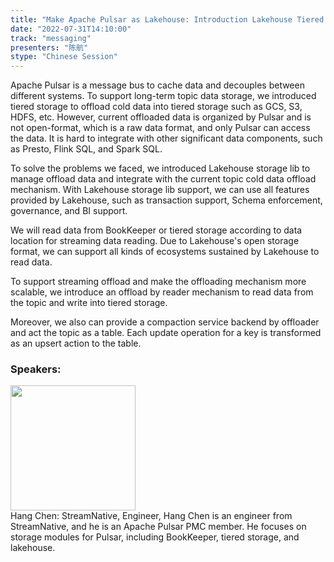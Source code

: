 ```yaml
---
title: "Make Apache Pulsar as Lakehouse: Introduction Lakehouse Tiered Storage Integration for Pulsar"
date: "2022-07-31T14:10:00"
track: "messaging"
presenters: "陈航"
stype: "Chinese Session"
---
```

Apache Pulsar is a message bus to cache data and decouples between different systems. To support long-term topic data storage, we introduced tiered storage to offload cold data into tiered storage such as GCS, S3, HDFS, etc. However, current offloaded data is organized by Pulsar and is not open-format, which is a raw data format, and only Pulsar can access the data. It is hard to integrate with other significant data components, such as Presto, Flink SQL, and Spark SQL.

To solve the problems we faced, we introduced Lakehouse storage lib to manage offload data and integrate with the current topic cold data offload mechanism. With Lakehouse storage lib support, we can use all features provided by Lakehouse, such as transaction support, Schema enforcement, governance, and BI support.

We will read data from BookKeeper or tiered storage according to data location for streaming data reading. Due to Lakehouse's open storage format, we can support all kinds of ecosystems sustained by Lakehouse to read data.

To support streaming offload and make the offloading mechanism more scalable, we introduce an offload by reader mechanism to read data from the topic and write into tiered storage.

Moreover, we also can provide a compaction service backend by offloader and act the topic as a table. Each update operation for a key is transformed as an upsert action to the table.
 ### Speakers: 
 <img src="images/speaker/1188.png" width="200" /><br>Hang Chen: StreamNative, Engineer, Hang Chen is an engineer from StreamNative, and he is an Apache Pulsar PMC member. He focuses on storage modules for Pulsar, including BookKeeper, tiered storage, and lakehouse.

 